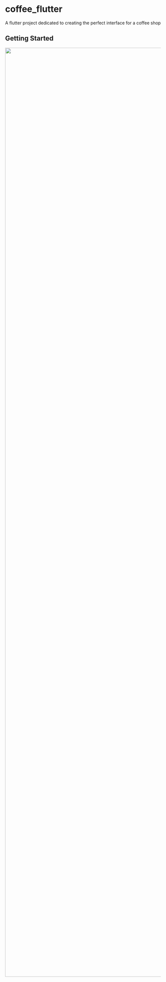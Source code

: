 # coffee_flutter

A flutter project dedicated to creating the perfect interface for a coffee shop

## Getting Started

<img src="https://github.com/NotDunce/Coffee-flutter/assets/126876327/510f386c-861e-42ec-9b99-e29f33872062" width="1000" height="3000">


